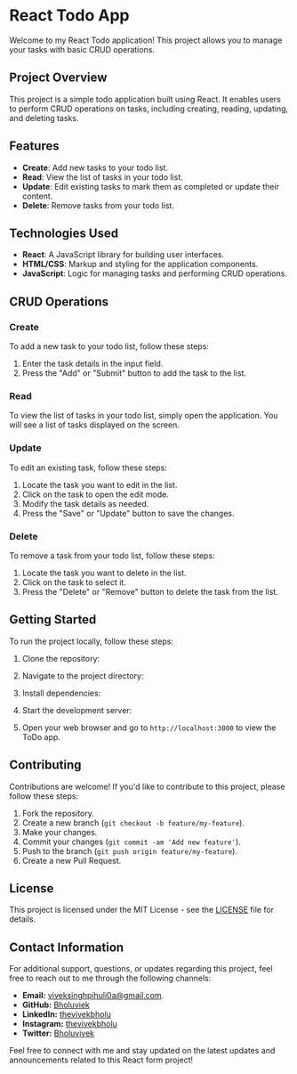# React Todo App

Welcome to my React Todo application! This project allows you to manage your tasks with basic CRUD operations.

## Project Overview

This project is a simple todo application built using React. It enables users to perform CRUD operations on tasks, including creating, reading, updating, and deleting tasks.

## Features

- **Create**: Add new tasks to your todo list.
- **Read**: View the list of tasks in your todo list.
- **Update**: Edit existing tasks to mark them as completed or update their content.
- **Delete**: Remove tasks from your todo list.

## Technologies Used

- **React**: A JavaScript library for building user interfaces.
- **HTML/CSS**: Markup and styling for the application components.
- **JavaScript**: Logic for managing tasks and performing CRUD operations.

## CRUD Operations

### Create

To add a new task to your todo list, follow these steps:

1. Enter the task details in the input field.
2. Press the "Add" or "Submit" button to add the task to the list.

### Read

To view the list of tasks in your todo list, simply open the application. You will see a list of tasks displayed on the screen.

### Update

To edit an existing task, follow these steps:

1. Locate the task you want to edit in the list.
2. Click on the task to open the edit mode.
3. Modify the task details as needed.
4. Press the "Save" or "Update" button to save the changes.

### Delete

To remove a task from your todo list, follow these steps:

1. Locate the task you want to delete in the list.
2. Click on the task to select it.
3. Press the "Delete" or "Remove" button to delete the task from the list.

## Getting Started

To run the project locally, follow these steps:

1. Clone the repository:

2. Navigate to the project directory:

3. Install dependencies:

4. Start the development server:

5. Open your web browser and go to `http://localhost:3000` to view the ToDo app.


## Contributing

Contributions are welcome! If you'd like to contribute to this project, please follow these steps:

1. Fork the repository.
2. Create a new branch (`git checkout -b feature/my-feature`).
3. Make your changes.
4. Commit your changes (`git commit -am 'Add new feature'`).
5. Push to the branch (`git push origin feature/my-feature`).
6. Create a new Pull Request.

## License

This project is licensed under the MIT License - see the [LICENSE](LICENSE) file for details.

## Contact Information

For additional support, questions, or updates regarding this project, feel free to reach out to me through the following channels:

- **Email:**  [viveksinghpihuli0a@gmail.com](mailto:viveksinghpihuli0a@gmail.com).
- **GitHub:** [Bholuviek](https://github.com/Bholuvivek)
- **LinkedIn:** [thevivekbholu](https://www.linkedin.com/in/vivekbholu)
- **Instagram:** [thevivekbholu](https://www.instagram.com/thevivekbholu)
- **Twitter:** [Bholuvivek](https://twitter.com/Bholuvivek)

Feel free to connect with me and stay updated on the latest updates and announcements related to this React form project!




